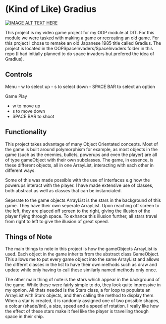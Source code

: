 <h1>(Kind of Like) Gradius</h1>

[![IMAGE ALT TEXT HERE](https://img.youtube.com/vi/hZUcTgwDut4/0.jpg)](https://youtu.be/hZUcTgwDut4)

This project is my video game project for my OOP module at DIT. For this module we were tasked with making a game or recreating
an old game. For this project I chose to remake an old Japanese 1985 title called Gradius. 
The project is located in the OOPSpaceInvaders/SpaceInvaders folder in this repo (I had initially planned to do space invaders
but prefered the idea of Gradius).

<h2>Controls</h2>
Menu
  - w to select up
  - s to select down
  - SPACE BAR to select an option
  
Game Play
  - w to move up
  - s to move down
  - SPACE BAR to shoot
  
<h2>Functionality</h2>
This project takes advantage of many Object Orientated concepts. Most of the game is built around polymorphism for example,
as most objects in the game (such as the enemies, bullets, powerups and even the player) are all of type gameObject with their
own subclasses. The game, in essence, is these different objects, all in one ArrayList, interacting with each other in different
ways.

Some of this was made possible with the use of interfaces e.g how the powerups interact with the player. I have made extensive
use of classes, both abstract as well as classes that can be instanciated.

Seperate to the game objects ArrayList is the stars in the background of this game. They have their own seperate ArrayList. Upon reaching off screen to the left, they are placed off screen to the right, giving the illusion of the player flying through space. To exhance this illusion further, all stars travel from right to left to give the illusion of great speed.

<h2>Things of Note</h2>
The main things to note in this project is how the gameObjects ArrayList is used. Each object in the game inherits from the abstract class GameObject. This allows me to put every game object into the same ArrayList and allows the differnt classes in the list to have their own methods such as draw and update while only having to call these similarly named methods only once.

The other main thing of note is the stars which appear in the background of the game. While these were fairly simple to do,
they look quite impressive in my opnion. All thats needed is the Stars class, a for loop to populate an ArrayList with Stars objects, and then calling the method to display them. When a star is created, it is randomly assigned one of two possible shapes, a colour (shade/tint), a size, speed and a speed of rotation. I really like how the effect of these stars make it feel like the player is travelling though space in their ship.
